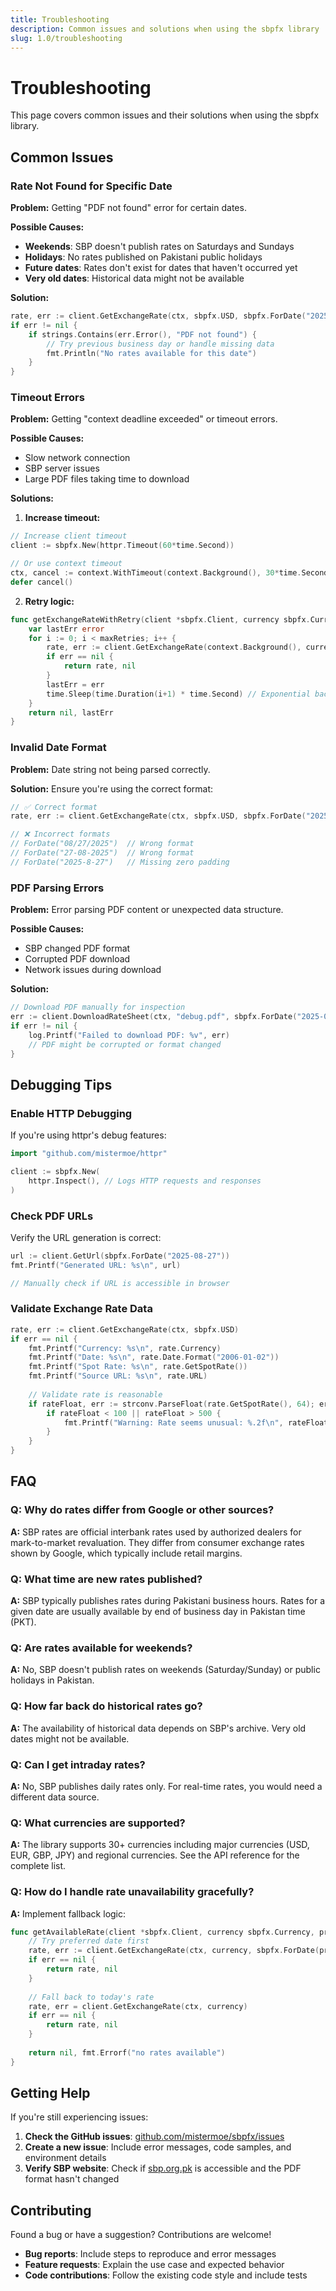 ```yaml
---
title: Troubleshooting
description: Common issues and solutions when using the sbpfx library
slug: 1.0/troubleshooting
---
```


# Troubleshooting

This page covers common issues and their solutions when using the sbpfx library.

## Common Issues

### Rate Not Found for Specific Date

**Problem:** Getting "PDF not found" error for certain dates.

**Possible Causes:**

* **Weekends**: SBP doesn't publish rates on Saturdays and Sundays
* **Holidays**: No rates published on Pakistani public holidays
* **Future dates**: Rates don't exist for dates that haven't occurred yet
* **Very old dates**: Historical data might not be available

**Solution:**

```go
rate, err := client.GetExchangeRate(ctx, sbpfx.USD, sbpfx.ForDate("2025-08-27"))
if err != nil {
    if strings.Contains(err.Error(), "PDF not found") {
        // Try previous business day or handle missing data
        fmt.Println("No rates available for this date")
    }
}
```

### Timeout Errors

**Problem:** Getting "context deadline exceeded" or timeout errors.

**Possible Causes:**

* Slow network connection
* SBP server issues
* Large PDF files taking time to download

**Solutions:**

1. **Increase timeout:**

```go
// Increase client timeout
client := sbpfx.New(httpr.Timeout(60*time.Second))

// Or use context timeout
ctx, cancel := context.WithTimeout(context.Background(), 30*time.Second)
defer cancel()
```

2. **Retry logic:**

```go
func getExchangeRateWithRetry(client *sbpfx.Client, currency sbpfx.Currency, maxRetries int) (*sbpfx.ExchangeRate, error) {
    var lastErr error
    for i := 0; i < maxRetries; i++ {
        rate, err := client.GetExchangeRate(context.Background(), currency)
        if err == nil {
            return rate, nil
        }
        lastErr = err
        time.Sleep(time.Duration(i+1) * time.Second) // Exponential backoff
    }
    return nil, lastErr
}
```

### Invalid Date Format

**Problem:** Date string not being parsed correctly.

**Solution:** Ensure you're using the correct format:

```go
// ✅ Correct format
rate, err := client.GetExchangeRate(ctx, sbpfx.USD, sbpfx.ForDate("2025-08-27"))

// ❌ Incorrect formats
// ForDate("08/27/2025")  // Wrong format
// ForDate("27-08-2025")  // Wrong format
// ForDate("2025-8-27")   // Missing zero padding
```

### PDF Parsing Errors

**Problem:** Error parsing PDF content or unexpected data structure.

**Possible Causes:**

* SBP changed PDF format
* Corrupted PDF download
* Network issues during download

**Solution:**

```go
// Download PDF manually for inspection
err := client.DownloadRateSheet(ctx, "debug.pdf", sbpfx.ForDate("2025-08-27"))
if err != nil {
    log.Printf("Failed to download PDF: %v", err)
    // PDF might be corrupted or format changed
}
```

## Debugging Tips

### Enable HTTP Debugging

If you're using httpr's debug features:

```go
import "github.com/mistermoe/httpr"

client := sbpfx.New(
    httpr.Inspect(), // Logs HTTP requests and responses
)
```

### Check PDF URLs

Verify the URL generation is correct:

```go
url := client.GetUrl(sbpfx.ForDate("2025-08-27"))
fmt.Printf("Generated URL: %s\n", url)

// Manually check if URL is accessible in browser
```

### Validate Exchange Rate Data

```go
rate, err := client.GetExchangeRate(ctx, sbpfx.USD)
if err == nil {
    fmt.Printf("Currency: %s\n", rate.Currency)
    fmt.Printf("Date: %s\n", rate.Date.Format("2006-01-02"))
    fmt.Printf("Spot Rate: %s\n", rate.GetSpotRate())
    fmt.Printf("Source URL: %s\n", rate.URL)
    
    // Validate rate is reasonable
    if rateFloat, err := strconv.ParseFloat(rate.GetSpotRate(), 64); err == nil {
        if rateFloat < 100 || rateFloat > 500 {
            fmt.Printf("Warning: Rate seems unusual: %.2f\n", rateFloat)
        }
    }
}
```

## FAQ

### Q: Why do rates differ from Google or other sources?

**A:** SBP rates are official interbank rates used by authorized dealers for mark-to-market revaluation. They differ from consumer exchange rates shown by Google, which typically include retail margins.

### Q: What time are new rates published?

**A:** SBP typically publishes rates during Pakistani business hours. Rates for a given date are usually available by end of business day in Pakistan time (PKT).

### Q: Are rates available for weekends?

**A:** No, SBP doesn't publish rates on weekends (Saturday/Sunday) or public holidays in Pakistan.

### Q: How far back do historical rates go?

**A:** The availability of historical data depends on SBP's archive. Very old dates might not be available.

### Q: Can I get intraday rates?

**A:** No, SBP publishes daily rates only. For real-time rates, you would need a different data source.

### Q: What currencies are supported?

**A:** The library supports 30+ currencies including major currencies (USD, EUR, GBP, JPY) and regional currencies. See the API reference for the complete list.

### Q: How do I handle rate unavailability gracefully?

**A:** Implement fallback logic:

```go
func getAvailableRate(client *sbpfx.Client, currency sbpfx.Currency, preferredDate string) (*sbpfx.ExchangeRate, error) {
    // Try preferred date first
    rate, err := client.GetExchangeRate(ctx, currency, sbpfx.ForDate(preferredDate))
    if err == nil {
        return rate, nil
    }
    
    // Fall back to today's rate
    rate, err = client.GetExchangeRate(ctx, currency)
    if err == nil {
        return rate, nil
    }
    
    return nil, fmt.Errorf("no rates available")
}
```

## Getting Help

If you're still experiencing issues:

1. **Check the GitHub issues**: [github.com/mistermoe/sbpfx/issues](https://github.com/mistermoe/sbpfx/issues)
2. **Create a new issue**: Include error messages, code samples, and environment details
3. **Verify SBP website**: Check if [sbp.org.pk](https://www.sbp.org.pk) is accessible and the PDF format hasn't changed

## Contributing

Found a bug or have a suggestion? Contributions are welcome!

* **Bug reports**: Include steps to reproduce and error messages
* **Feature requests**: Explain the use case and expected behavior
* **Code contributions**: Follow the existing code style and include tests
